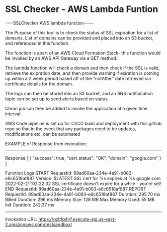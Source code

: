 # SSL Checker - AWS Lambda Funtion

----SSLChecker AWS lambda function-----

The Purpose of this tool is to check the status of SSL expiration for a list of domains.
List of domains can be provided and placed into an S3 bucket, and referenced in this function.

The function is apart of an AWS Cloud Formation Stack- this function would be invoked by an AWS API Gateway via a GET method.

The lambda function will check a domain and then check if the SSL is valid, retrieve the exipration date, and then provide warning if exiration is coming up within a 2 week period based off of the "notAfter" date retrieved via certificate details for the domain.

The logs can then be stored into an S3 bucket, and an SNS notifcication topic can be set up to send alerts based on status

Chron job can then be added to invoke the application at a given time interval.

AWS Code pipeline is set up for CI/CD build and deployment with this github repo so that in the event that any packages need to be updates, modifications etc, can be automated

EXAMPLE of Response from invocation:

---

Response
[
{
"success": true,
"cert_status": "OK",
"domain": "google.com"
}
]

Function Logs
START RequestId: 89ad60aa-234e-4a91-b083-e6c6518af887 Version: $LATEST
SSL cert for %s expires at %s google.com 2022-02-21T02:22:32
SSL certificate doesn't expire for a while - you're set!
END RequestId: 89ad60aa-234e-4a91-b083-e6c6518af887
REPORT RequestId: 89ad60aa-234e-4a91-b083-e6c6518af887 Duration: 295.70 ms Billed Duration: 296 ms Memory Size: 128 MB Max Memory Used: 55 MB Init Duration: 242.37 ms

---

invokation URL: https://ozltfq4jrf.execute-api.us-east-2.amazonaws.com/testsandbox/
